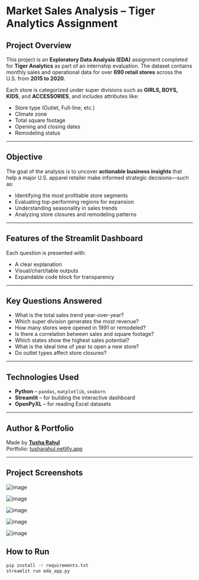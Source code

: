 # Market Sales Analysis – Tiger Analytics Assignment

## Project Overview

This project is an **Exploratory Data Analysis (EDA)** assignment completed for **Tiger Analytics** as part of an internship evaluation. The dataset contains monthly sales and operational data for over **690 retail stores** across the U.S. from **2015 to 2020**.

Each store is categorized under super divisions such as **GIRLS, BOYS, KIDS**, and **ACCESSORIES**, and includes attributes like:

- Store type (Outlet, Full-line, etc.)
- Climate zone
- Total square footage
- Opening and closing dates
- Remodeling status

---

## Objective

The goal of the analysis is to uncover **actionable business insights** that help a major U.S. apparel retailer make informed strategic decisions—such as:

- Identifying the most profitable store segments
- Evaluating top-performing regions for expansion
- Understanding seasonality in sales trends
- Analyzing store closures and remodeling patterns

---

## Features of the Streamlit Dashboard

Each question is presented with:

- A clear explanation
- Visual/chart/table outputs
- Expandable code block for transparency

---

## Key Questions Answered

- What is the total sales trend year-over-year?
- Which super division generates the most revenue?
- How many stores were opened in 1991 or remodeled?
- Is there a correlation between sales and square footage?
- Which states show the highest sales potential?
- What is the ideal time of year to open a new store?
- Do outlet types affect store closures?

---

## Technologies Used

- **Python** – `pandas`, `matplotlib`, `seaborn`
- **Streamlit** – for building the interactive dashboard
- **OpenPyXL** – for reading Excel datasets

---

##  Author & Portfolio

Made by [**Tusha Rahul**](https://tusharahul.netlify.app)  
Portfolio: [tusharahul.netlify.app](https://tusharahul.netlify.app)

---

## Project Screenshots
![image](https://github.com/user-attachments/assets/93789805-b7f7-4f45-90a8-7f4d9664c5f3)

![image](https://github.com/user-attachments/assets/5d4e512f-7e29-476b-b1de-326b2776e9c6)

![image](https://github.com/user-attachments/assets/f21516e2-0793-414c-812e-9d320a341f73)

![image](https://github.com/user-attachments/assets/70885b8d-81dc-4e9f-b7c2-8ea1cd4b976f)

![image](https://github.com/user-attachments/assets/08b9f8a2-4761-4a53-97cb-6a10d4d983b2)

##  How to Run

```bash
pip install -r requirements.txt
streamlit run eda_app.py
